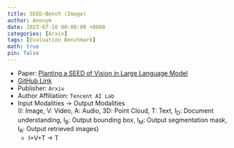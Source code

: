 ```yaml
---
title: SEED-Bench (Image)
author: Anonym
date: 2023-07-16 00:00:00 +0800
categories: [Arxiv]
tags: [Evaluation Benchmark]
math: true
pin: false
---
```


- Paper: [Planting a SEED of Vision in Large Language Model](https://arxiv.org/abs/2307.08041)
- [GitHub Link](https://github.com/AILab-CVC/SEED)
- Publisher: `Arxiv`
- Author Affiliation: `Tencent AI Lab`
- Input Modalities $\rightarrow$ Output Modalities <br />(I: Image, V: Video, A: Audio, 3D: Point Cloud, T: Text, I<sub>D</sub>: Document understanding, I<sub>B</sub>: Output bounding box, I<sub>M</sub>: Output segmentation mask, I<sub>R</sub>: Output retrieved images)
  + I+V+T $\rightarrow$ T
